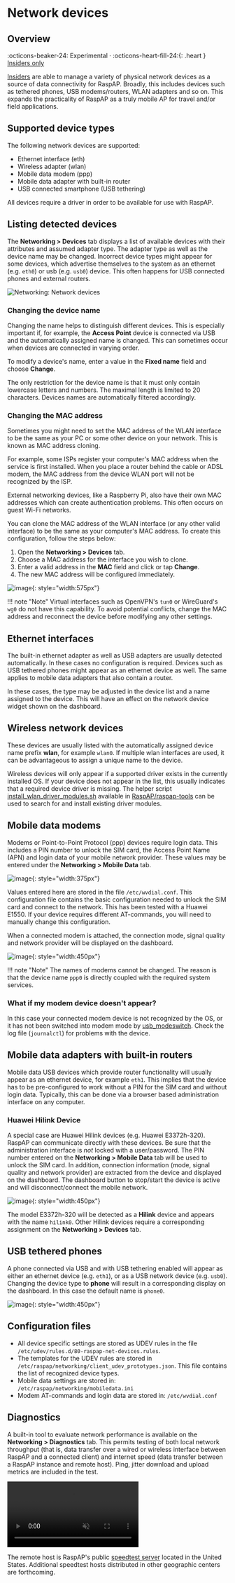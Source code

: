 # Network devices

## Overview
:octicons-beaker-24: Experimental · :octicons-heart-fill-24:{: .heart } [Insiders only](insiders.md)

[Insiders](insiders.md) are able to manage a variety of physical network devices as a source of data connectivity for RaspAP.
Broadly, this includes devices such as tethered phones, USB modems/routers, WLAN adapters and so on. This expands the practicality of RaspAP as a truly mobile AP for travel and/or field applications. 

## Supported device types
The following network devices are supported:

- Ethernet interface (eth)
- Wireless adapter (wlan)
- Mobile data modem (ppp)
- Mobile data adapter with built-in router
- USB connected smartphone (USB tethering)  

All devices require a driver in order to be available for use with RaspAP. 

## Listing detected devices
The **Networking > Devices** tab displays a list of available devices with their attributes and assumed adapter type. The adapter type as well as the device name may be changed.
Incorrect device types might appear for some devices, which advertise themselves to the system as an ethernet (e.g. `eth0`) or usb (e.g. `usb0`) device. This often happens for USB connected phones and external routers.  

![Networking: Network devices](https://user-images.githubusercontent.com/229399/116096642-bf0e4780-a6a9-11eb-9794-6935b0858b9b.png)

### Changing the device name
Changing the name helps to distinguish different devices. This is especially important if, for example, the **Access Point** device is connected via USB and the automatically assigned name is changed.
This can sometimes occur when devices are connected in varying order.

To modify a device's name, enter a value in the **Fixed name** field and choose **Change**.

The only restriction for the device name is that it must only contain lowercase letters and numbers. The maximal length is limited to 20 characters. Devices names are automatically filtered accordingly. 

### Changing the MAC address
Sometimes you might need to set the MAC address of the WLAN interface to be the same as your PC or some other device on your network. This is known as MAC address cloning.

For example, some ISPs register your computer's MAC address when the service is first installed. When you place a router behind the cable or ADSL modem, the MAC address from the device WLAN port will not be recognized by the ISP.

External networking devices, like a Raspberry Pi, also have their own MAC addresses which can create authentication problems. This often occurs on guest Wi-Fi networks.

You can clone the MAC address of the WLAN interface (or any other valid interface) to be the same as your computer's MAC address. To create this configuration, follow the steps below:

1. Open the **Networking > Devices** tab.
2. Choose a MAC address for the interface you wish to clone.
3. Enter a valid address in the **MAC** field and click or tap **Change**.
4. The new MAC address will be configured immediately.

![image](https://user-images.githubusercontent.com/229399/193248142-8838f585-aeef-4ef0-8aef-109ff9dd338e.png){: style="width:575px"}

!!! note "Note"
    Virtual interfaces such as OpenVPN's `tun0` or WireGuard's `wg0` do not have this capability. To avoid potential conflicts, change the MAC address and reconnect the device before modifying any other settings. 

## Ethernet interfaces
The built-in ethernet adapter as well as USB adapters are usually detected automatically. In these cases no configuration is required.
Devices such as USB tethered phones might appear as an ethernet device as well. The same applies to mobile data adapters that also contain a router.

In these cases, the type may be adjusted in the device list and a name assigned to the device. This will have an effect on the network device widget shown on the dashboard.

## Wireless network devices
These devices are usually listed with the automatically assigned device name prefix **wlan**, for example `wlan0`. If multiple wlan interfaces are used, it can be advantageous to assign a unique
name to the device.
 
Wireless devices will only appear if a supported driver exists in the currently installed OS. If your device does not appear in the list, this usually indicates that a required device driver is missing.
The helper script [install_wlan_driver_modules.sh](https://github.com/RaspAP/raspap-tools/blob/main/install_raspap_ram_wlan.sh) available in [RaspAP/raspap-tools](https://github.com/RaspAP/raspap-tools)
can be used to search for and install existing driver modules. 

## Mobile data modems
Modems or Point-to-Point Protocol (ppp) devices require login data. This includes a PIN number to unlock the SIM card, the Access Point Name (APN) and login data of your mobile network provider. 
These values may be entered under the **Networking > Mobile Data** tab.

![image](https://user-images.githubusercontent.com/229399/116100321-182baa80-a6ad-11eb-9fd5-4a3bc22b9388.png){: style="width:375px"}

Values entered here are stored in the file `/etc/wvdial.conf`. This configuration file contains the basic configuration needed to unlock the SIM card and connect
to the network. This has been tested with a Huawei E1550. If your device requires different AT-commands, you will need to manually change this configuration. 

When a connected modem is attached, the connection mode, signal quality and network provider will be displayed on the dashboard.

![image](https://user-images.githubusercontent.com/33725910/115954368-ec63c580-a4f0-11eb-8f4b-3a8830ee1d35.png){: style="width:450px"}

!!! note "Note"
    The names of modems cannot be changed. The reason is that the device name `ppp0` is directly coupled with the required system services.

### What if my modem device doesn't appear?
In this case your connected modem device is not recognized by the OS, or it has not been switched into modem mode by [usb_modeswitch](https://www.draisberghof.de/usb_modeswitch/).
Check the log file (`journalctl`) for problems with the device. 

## Mobile data adapters with built-in routers
Mobile data USB devices which provide router functionality will usually appear as an ethernet device, for example `eth1`. This implies that the device has to be pre-configured
to work without a PIN for the SIM card and without login data. Typically, this can be done via a browser based administration interface on any computer.

### Huawei Hilink Device
A special case are Huawei Hilink devices (e.g. Huawei E3372h-320). RaspAP can communicate directly with these devices. Be sure that the administration interface is _not_ locked with a user/password.
The PIN number entered on the **Networking > Mobile Data** tab will be used to unlock the SIM card. In addition, connection information (mode, signal quality and network provider) are
extracted from the device and displayed on the dashboard. The dashboard button to stop/start the device is active and will disconnect/connect the mobile network.

![image](https://user-images.githubusercontent.com/33725910/115952612-3a73cb80-a4e7-11eb-8998-cbb66fb108c4.png){: style="width:450px"}

The model E3372h-320 will be detected as a **Hilink** device and appears with the name `hilink0`. Other Hilink devices require a corresponding assignment on the **Networking > Devices** tab.

## USB tethered phones
A phone connected via USB and with USB tethering enabled will appear as either an ethernet device (e.g. `eth1`), or as a USB network device (e.g. `usb0`).
Changing the device type to **phone** will result in a corresponding display on the dashboard. In this case the default name is `phone0`.

![image](https://user-images.githubusercontent.com/33725910/115953764-96415300-a4ed-11eb-9d5c-de4f27550874.png){: style="width:450px"}

## Configuration files
- All device specific settings are stored as UDEV rules in the file `/etc/udev/rules.d/80-raspap-net-devices.rules`.
- The templates for the UDEV rules are stored in `/etc/raspap/networking/client_udev_prototypes.json`. This file contains the list of recognized device types.
- Mobile data settings are stored in: `/etc/raspap/networking/mobiledata.ini`
- Modem AT-commands and login data are stored in: `/etc/wvdial.conf`

## Diagnostics
A built-in tool to evaluate network performance is available on the **Networking > Diagnostics** tab. This permits testing of both local network throughput (that is, data transfer over a wired or wireless interface between RaspAP and a connected client) and internet speed (data transfer between a RaspAP instance and remote host). Ping, jitter download and upload metrics are included in the test.

<video src="https://user-images.githubusercontent.com/229399/214792331-4656d482-7c4d-4ca9-853d-2d1718ddf62d.mov" controls="controls" muted="muted"></video>

The remote host is RaspAP's public [speedtest server](https://speedtest.raspap.com/) located in the United States. Additional speedtest hosts distributed in other geographic centers are forthcoming.
